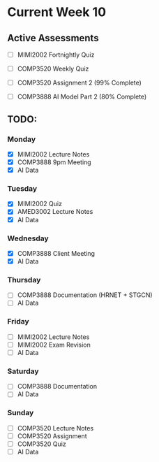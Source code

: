 # Current Week 10

## Active Assessments

- [ ] MIMI2002 Fortnightly Quiz

- [ ] COMP3520 Weekly Quiz
- [ ] COMP3520 Assignment 2 (99% Complete)

- [ ] COMP3888 AI Model Part 2 (80% Complete)

## TODO:

### Monday

- [x] MIMI2002 Lecture Notes
- [x] COMP3888 9pm Meeting
- [x] AI Data

### Tuesday

- [x] MIMI2002 Quiz
- [x] AMED3002 Lecture Notes
- [x] AI Data

### Wednesday

- [x] COMP3888 Client Meeting
- [x] AI Data

### Thursday

- [ ] COMP3888 Documentation (HRNET + STGCN)
- [ ] AI Data

### Friday

- [ ] MIMI2002 Lecture Notes
- [ ] MIMI2002 Exam Revision
- [ ] AI Data

### Saturday

- [ ] COMP3888 Documentation
- [ ] AI Data

### Sunday

- [ ] COMP3520 Lecture Notes
- [ ] COMP3520 Assignment
- [ ] COMP3520 Quiz
- [ ] AI Data
